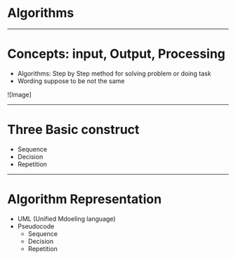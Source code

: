 # Algorithms

----
# Concepts: input, Output, Processing
* Algorithms: Step by Step method for solving problem or doing task
* Wording suppose to be not the same


![Image]

----
# Three Basic construct
* Sequence
* Decision
* Repetition

----
# Algorithm Representation
* UML \(Unified Mdoeling language\)
* Pseudocode
   * Sequence
   * Decision
   * Repetition

